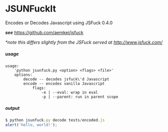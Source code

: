 # JSUNFuckIt

Encodes or Decodes Javascript using JSFuck 0.4.0

*__see__* https://github.com/aemkei/jsfuck

*\*note this differs slightly from the JSFuck served at http://www.jsfuck.com/*

##### usage
```shell
usage:
	'python jsunfuck.py <option> <flags> <file>'
 	options:
    	decode -- decodes jsfuck\'d Javascript
        encode -- encodes vanilla Javascript
            flags:
                -e | --eval: wrap in eval
                -p | --parent: run in parent scope
 ```

##### output

```js
$ python jsunfuck.py decode tests/encoded.js
alert('hello, world!');
```
